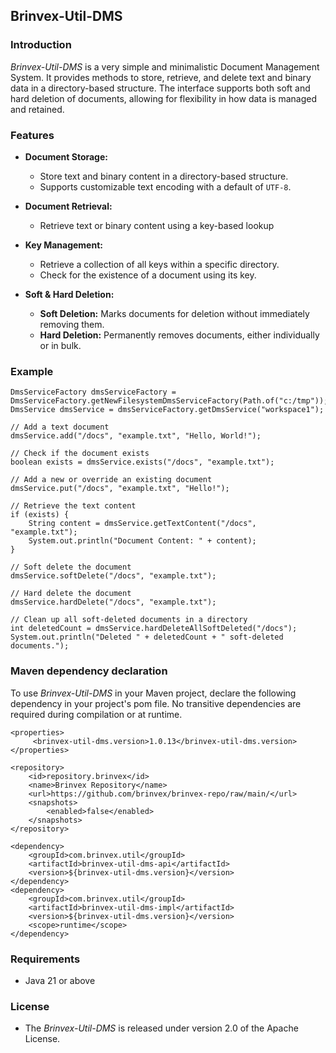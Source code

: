## Brinvex-Util-DMS

### Introduction

_Brinvex-Util-DMS_ is a very simple and minimalistic Document Management System.
It provides methods to store, retrieve, and delete text and binary data in a directory-based structure. 
The interface supports both soft and hard deletion of documents, allowing for flexibility in how data is managed and retained.

### Features 
- **Document Storage:**
    - Store text and binary content in a directory-based structure.
    - Supports customizable text encoding with a default of `UTF-8`.

- **Document Retrieval:**
    - Retrieve text or binary content using a key-based lookup

- **Key Management:**
    - Retrieve a collection of all keys within a specific directory.
    - Check for the existence of a document using its key.

- **Soft & Hard Deletion:**
    - **Soft Deletion:** Marks documents for deletion without immediately removing them.
    - **Hard Deletion:** Permanently removes documents, either individually or in bulk.

### Example
````
DmsServiceFactory dmsServiceFactory = DmsServiceFactory.getNewFilesystemDmsServiceFactory(Path.of("c:/tmp"));
DmsService dmsService = dmsServiceFactory.getDmsService("workspace1");

// Add a text document
dmsService.add("/docs", "example.txt", "Hello, World!");

// Check if the document exists
boolean exists = dmsService.exists("/docs", "example.txt");

// Add a new or override an existing document
dmsService.put("/docs", "example.txt", "Hello!");

// Retrieve the text content
if (exists) {
    String content = dmsService.getTextContent("/docs", "example.txt");
    System.out.println("Document Content: " + content);
}

// Soft delete the document
dmsService.softDelete("/docs", "example.txt");

// Hard delete the document
dmsService.hardDelete("/docs", "example.txt");

// Clean up all soft-deleted documents in a directory
int deletedCount = dmsService.hardDeleteAllSoftDeleted("/docs");
System.out.println("Deleted " + deletedCount + " soft-deleted documents.");

````

### Maven dependency declaration
To use _Brinvex-Util-DMS_ in your Maven project, declare the following dependency in your project's pom file. 
No transitive dependencies are required during compilation or at runtime.
````
<properties>
     <brinvex-util-dms.version>1.0.13</brinvex-util-dms.version>
</properties>
    
<repository>
    <id>repository.brinvex</id>
    <name>Brinvex Repository</name>
    <url>https://github.com/brinvex/brinvex-repo/raw/main/</url>
    <snapshots>
        <enabled>false</enabled>
    </snapshots>
</repository>

<dependency>
    <groupId>com.brinvex.util</groupId>
    <artifactId>brinvex-util-dms-api</artifactId>
    <version>${brinvex-util-dms.version}</version>
</dependency>
<dependency>
    <groupId>com.brinvex.util</groupId>
    <artifactId>brinvex-util-dms-impl</artifactId>
    <version>${brinvex-util-dms.version}</version>
    <scope>runtime</scope>
</dependency>
````

### Requirements
- Java 21 or above

### License

- The _Brinvex-Util-DMS_ is released under version 2.0 of the Apache License.

